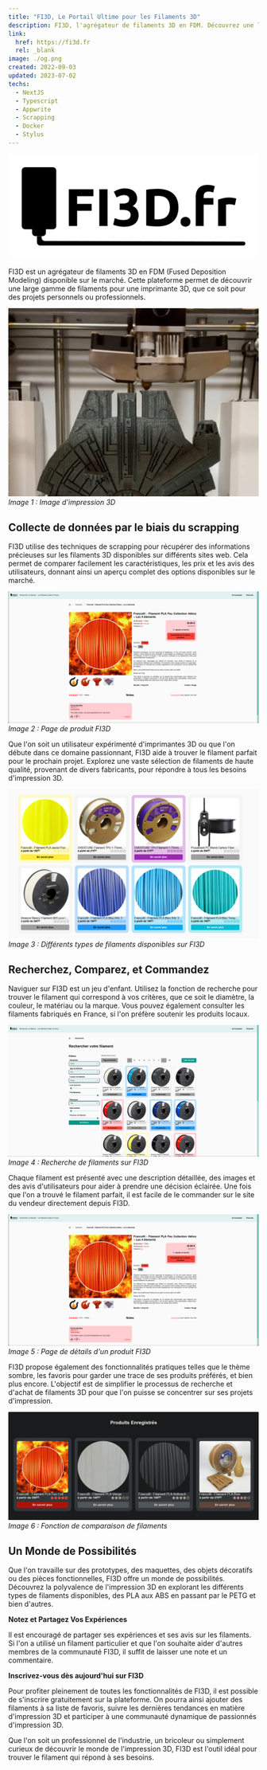 ```yaml
---
title: "FI3D, Le Portail Ultime pour les Filaments 3D"
description: FI3D, l'agrégateur de filaments 3D en FDM. Découvrez une large gamme de filaments pour imprimantes 3D, comparez caractéristiques et prix, explorez des produits locaux, et simplifiez vos achats.
link:
  href: https://fi3d.fr
  rel: _blank
image: ./og.png
created: 2022-09-03
updated: 2023-07-02
techs:
  - NextJS
  - Typescript
  - Appwrite
  - Scrapping
  - Docker
  - Stylus
---
```


![Logo de FI3D](./logo.svg)

FI3D est un agrégateur de filaments 3D en FDM (Fused Deposition Modeling) disponible sur le marché. Cette plateforme permet de découvrir une large gamme de filaments pour une imprimante 3D, que ce soit pour des projets personnels ou professionnels.

![Image d'impression 3D](./image1.jpg)
*Image 1 : Image d'impression 3D*

## Collecte de données par le biais du scrapping

FI3D utilise des techniques de scrapping pour récupérer des informations précieuses sur les filaments 3D disponibles sur différents sites web. Cela permet de comparer facilement les caractéristiques, les prix et les avis des utilisateurs, donnant ainsi un aperçu complet des options disponibles sur le marché.

![Image d'une page de produit FI3D](./details.png)
*Image 2 : Page de produit FI3D*

Que l'on soit un utilisateur expérimenté d'imprimantes 3D ou que l'on débute dans ce domaine passionnant, FI3D aide à trouver le filament parfait pour le prochain projet. Explorez une vaste sélection de filaments de haute qualité, provenant de divers fabricants, pour répondre à tous les besoins d'impression 3D.

![Image de différents types de filaments](./products.png)
*Image 3 : Différents types de filaments disponibles sur FI3D*

## Recherchez, Comparez, et Commandez

Naviguer sur FI3D est un jeu d'enfant. Utilisez la fonction de recherche pour trouver le filament qui correspond à vos critères, que ce soit le diamètre, la couleur, le matériau ou la marque. Vous pouvez également consulter les filaments fabriqués en France, si l'on préfère soutenir les produits locaux.

![Image d'un écran de recherche FI3D](./search.png)
*Image 4 : Recherche de filaments sur FI3D*

Chaque filament est présenté avec une description détaillée, des images et des avis d'utilisateurs pour aider à prendre une décision éclairée. Une fois que l'on a trouvé le filament parfait, il est facile de le commander sur le site du vendeur directement depuis FI3D.

![Image d'une page de détails de produit](./details.png)
*Image 5 : Page de détails d'un produit FI3D*

FI3D propose également des fonctionnalités pratiques telles que le thème sombre, les favoris pour garder une trace de ses produits préférés, et bien plus encore. L'objectif est de simplifier le processus de recherche et d'achat de filaments 3D pour que l'on puisse se concentrer sur ses projets d'impression.

![Image de la fonction de comparaison de filaments](./rest.png)
*Image 6 : Fonction de comparaison de filaments*

## Un Monde de Possibilités

Que l'on travaille sur des prototypes, des maquettes, des objets décoratifs ou des pièces fonctionnelles, FI3D offre un monde de possibilités. Découvrez la polyvalence de l'impression 3D en explorant les différents types de filaments disponibles, des PLA aux ABS en passant par le PETG et bien d'autres.

<!-- ![Image d'objets imprimés en 3D](lien_de_l_image_8.jpg)
*Image 7 : Objets imprimés en 3D avec différents filaments* -->

**Notez et Partagez Vos Expériences**

Il est encouragé de partager ses expériences et ses avis sur les filaments. Si l'on a utilisé un filament particulier et que l'on souhaite aider d'autres membres de la communauté FI3D, il suffit de laisser une note et un commentaire.

<!-- ![Image d'une personne écrivant une critique](lien_de_l_image_9.jpg)
*Image 8 : Utilisateur laissant une critique sur un filament* -->

**Inscrivez-vous dès aujourd'hui sur FI3D**

Pour profiter pleinement de toutes les fonctionnalités de FI3D, il est possible de s'inscrire gratuitement sur la plateforme. On pourra ainsi ajouter des filaments à sa liste de favoris, suivre les dernières tendances en matière d'impression 3D et participer à une communauté dynamique de passionnés d'impression 3D.

<!-- ![Image d'une personne s'inscrivant sur FI3D](lien_de_l_image_10.jpg)
*Image 9: Processus d'inscription sur FI3D* -->

Que l'on soit un professionnel de l'industrie, un bricoleur ou simplement curieux de découvrir le monde de l'impression 3D, FI3D est l'outil idéal pour trouver le filament qui répond à ses besoins.
